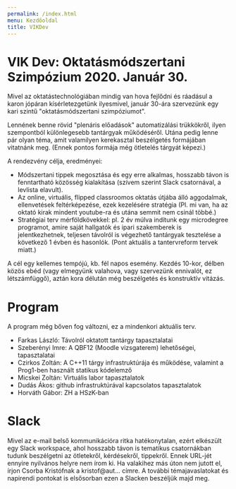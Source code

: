 ```yaml
---
permalink: /index.html
menu: Kezdőoldal
title: VIKDev
---
```


# VIK Dev: Oktatásmódszertani Szimpózium 2020. Január 30.

Mivel az oktatástechnológiában mindig van hova fejlődni és ráadásul a karon jópáran kísérletezgetünk ilyesmivel, január 30-ára szervezünk egy kari szintű "oktatásmódszertani szimpóziumot".

Lennének benne rövid "plenáris előadások" automatizálási trükkökről, ilyen szempontból különlegesebb tantárgyak működéséről. Utána pedig lenne pár olyan téma, amit valamilyen kerekasztal beszélgetés formájában vitatnánk meg. (Ennek pontos formája még ötletelés tárgyát képezi.)
 
A rendezvény célja, eredményei:
- Módszertani tippek megosztása és egy erre alkalmas, hosszabb távon is fenntartható közösség kialakítása (szívem szerint Slack csatornával, a levlista elavult).
- Az online, virtuális, flipped classroomos oktatás útjába álló aggodalmak, ellenvetések feltérképezése, ezek kezelésére stratégia (Pl. mi van, ha az oktató kirak mindent youtube-ra és utána semmit nem csinál többé.)
- Stratégiai terv mérföldkövekkel: pl. 2 év múlva indítunk egy microdegree programot, amire saját hallgatók és ipari szakemberek is jelentkezhetnek, teljesen távolról is végezhető tantárgyak tesztelése a következő 1 évben és hasonlók. (Pont aktuális a tantervreform tervek miatt.)

A cél egy kellemes tempójú, kb. fél napos esemény. Kezdés 10-kor, délben közös ebéd (vagy elmegyünk valahova, vagy szervezünk ennivalót, ez létszámfüggő), aztán kora délután még beszélgetés és konstruktív vitázás.

# Program
A program még bőven fog változni, ez a mindenkori aktuális terv.

- Farkas László: Távolról oktatott tantárgy tapasztalatai
- Szeberényi Imre: A QBF12 (Moodle vizsgaterem) lehetőségei, tapasztalatai
- Czirkos Zoltán: A C++11 tárgy infrastruktúrája és működése, valamint a Prog1-ben használt statikus kódelemző
- Micskei Zoltán: Virtuális labor tapasztalatok
- Dudás Ákos: github infrastruktúrával kapcsolatos tapasztalatok
- Horváth Gábor: ZH a HSzK-ban

# Slack
Mivel az e-mail belső kommunikációra ritka hatékonytalan, ezért elkészült egy Slack workspace, ahol hosszabb távon is tematikus csatornákban tudunk beszélgetni az ötletekről, kérdésekről, tippekről. Ennek URL-jét ennyire nyilvános helyre nem írom ki. Ha valakihez más úton nem jutott el, írjon Csorba Kristófnak a kristof@aut... címre.
A további témajavaslatokat és napirendi pontokat is elsősorban ezen a Slacken beszéljük majd meg.
